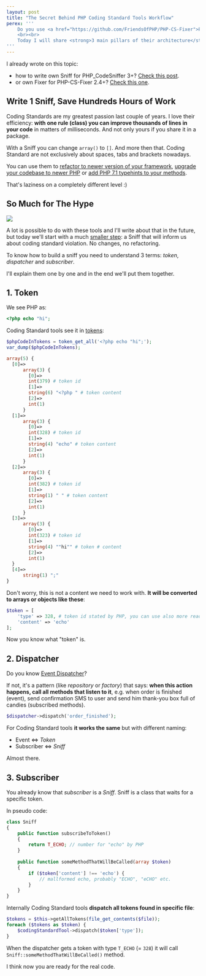 ```yaml
---
layout: post
title: "The Secret Behind PHP Coding Standard Tools Workflow"
perex: '''
    Do you use <a href="https://github.com/FriendsOfPHP/PHP-CS-Fixer">PHP-CS-Fixer</a> or <a href="https://github.com/squizlabs/PHP_CodeSniffer">PHP_CodeSniffer</a>? Do you they are ~80 % similar in way the work? Do you wonder how they work under the hood?
    <br><br>
    Today I will share <strong>3 main pillars of their architecture</strong>. 
'''
---
```


I already wrote on this topic:
 
- how to write own Sniff for PHP_CodeSniffer 3+? [Check this post](/blog/2017/07/17/how-to-write-custom-sniff-for-code-sniffer-3/).
- or own Fixer for PHP-CS-Fixer 2.4+? [Check this one](/2017/07/24/how-to-write-custom-fixer-for-php-cs-fixer-24/).


## Write 1 Sniff, Save Hundreds Hours of Work

Coding Standards are my greatest passion last couple of years. I love their efficiency: **with one rule (class) you can improve thousands of lines in your code** in matters of milliseconds. And not only yours if you share it in a package.

With a Sniff you can change `array()` to `[]`. And more then that. Coding Standard are not exclusively about spaces, tabs and brackets nowadays.

You can use them to [refactor to newer version of your framework](https://daniel-siepmann.de/Posts/2017/2017-03-20-phpcs-code-migration.html),
 [upgrade your codebase to newer PHP](https://github.com/wimg/PHPCompatibility) or [add PHP 7.1 typehints to your methods](https://github.com/kukulich/php-type-hints-convertor).       
    
That's laziness on a completely different level :)


## So Much for The Hype

<div class="text-center">
    <img src="https://content.artofmanliness.com/uploads/2015/08/Small-Things-Over-Time-2.jpg" style="max-width:100%">
</div>

A lot is possible to do with these tools and I'll write about that in the future, but today we'll start with a much [smaller step](/blog/2017/02/22/fast-and-easy-way-to-learn-complex-topics/): a Sniff that will inform us about coding standard violation. No changes, no refactoring.

To know how to build a sniff you need to understand 3 terms: *token*, *dispatcher* and *subscriber*.

I'll explain them one by one and in the end we'll put them together.



## 1. Token

We see PHP as:

```php
<?php echo "hi";
```

Coding Standard tools see it in [tokens](http://php.net/manual/en/tokens.php):

```php
$phpCodeInTokens = token_get_all('<?php echo "hi";');
var_dump($phpCodeInTokens);
```

```php
array(5) {
  [0]=>
      array(3) {
        [0]=>
        int(379) # token id
        [1]=>
        string(6) "<?php " # token content
        [2]=>
        int(1)
      }
  [1]=>
      array(3) {
        [0]=>
        int(328) # token id
        [1]=>
        string(4) "echo" # token content
        [2]=>
        int(1)
      }
  [2]=>
      array(3) {
        [0]=>
        int(382) # token id
        [1]=>
        string(1) " " # token content
        [2]=>
        int(1)
      }
  [3]=>
      array(3) {
        [0]=>
        int(323) # token id
        [1]=>
        string(4) ""hi"" # token # content
        [2]=>
        int(1)
  }
  [4]=>
      string(1) ";" 
}
```

Don't worry, this is not a content we need to work with. **It will be converted to arrays or objects like these**:


```php
$token = [
    'type' => 328, # token id stated by PHP, you can use also more readable constant: T_ECHO (with value 328)
    'content' => 'echo'
];
```

Now you know what "token" is.



## 2. Dispatcher

Do you know [Event Dispatcher](https://pehapkari.cz/blog/2016/12/05/symfony-event-dispatcher/)? 

If not, it's a pattern (like *repository* or *factory*) that says: **when this action happens, call all methods that listen to it**, e.g. when order is finished (event), send confirmation SMS to user and send him thank-you box full of candies (subscribed methods).

```php
$dispatcher->dispatch('order_finished');
```

For Coding Standard tools **it works the same** but with different naming: 

- Event <=> *Token*
- Subscriber <=> *Sniff*

 
Almost there.
 

## 3. Subscriber


You already know that *subscriber* is a *Sniff*. Sniff is a class that waits for a specific token. 

In pseudo code:
  
```php
class Sniff
{
    public function subscribeToToken()
    {
        return T_ECHO; // number for "echo" by PHP
    }
    
    public function someMethodThatWillBeCalled(array $token)
    {
        if ($token['content'] !== 'echo') {
            // mallformed echo, probably "ECHO", "eCHO" etc.
        }
    }
}
```

Internally Coding Standard tools **dispatch all tokens found in specific file**:

```php
$tokens = $this->getAllTokens(file_get_contents($file));
foreach ($tokens as $token) {
    $codingStandardTool->dispatch($token['type']);
}
```

When the dispatcher gets a token with type `T_ECHO` (= `328`) it will call  `Sniff::someMethodThatWillBeCalled()` method.


I think now you are ready for the real code.


